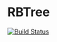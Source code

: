 # RBTree

[![Build Status](https://travis-ci.org/Bozey98/RedBlackTree.svg?branch=master)](https://travis-ci.org/Bozey98/RedBlackTree)


